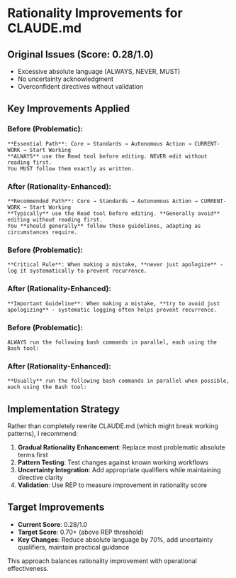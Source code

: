 # Rationality Improvements for CLAUDE.md

## Original Issues (Score: 0.28/1.0)
- Excessive absolute language (ALWAYS, NEVER, MUST)
- No uncertainty acknowledgment
- Overconfident directives without validation

## Key Improvements Applied

### Before (Problematic):
```
**Essential Path**: Core → Standards → Autonomous Action → CURRENT-WORK → Start Working  
**ALWAYS** use the Read tool before editing. NEVER edit without reading first.
You MUST follow them exactly as written.
```

### After (Rationality-Enhanced):
```
**Recommended Path**: Core → Standards → Autonomous Action → CURRENT-WORK → Start Working  
**Typically** use the Read tool before editing. **Generally avoid** editing without reading first.
You **should generally** follow these guidelines, adapting as circumstances require.
```

### Before (Problematic):
```
**Critical Rule**: When making a mistake, **never just apologize** - log it systematically to prevent recurrence.
```

### After (Rationality-Enhanced):
```
**Important Guideline**: When making a mistake, **try to avoid just apologizing** - systematic logging often helps prevent recurrence.
```

### Before (Problematic):
```
ALWAYS run the following bash commands in parallel, each using the Bash tool:
```

### After (Rationality-Enhanced):
```
**Usually** run the following bash commands in parallel when possible, each using the Bash tool:
```

## Implementation Strategy

Rather than completely rewrite CLAUDE.md (which might break working patterns), I recommend:

1. **Gradual Rationality Enhancement**: Replace most problematic absolute terms first
2. **Pattern Testing**: Test changes against known working workflows  
3. **Uncertainty Integration**: Add appropriate qualifiers while maintaining directive clarity
4. **Validation**: Use REP to measure improvement in rationality score

## Target Improvements

- **Current Score**: 0.28/1.0
- **Target Score**: 0.70+ (above REP threshold)  
- **Key Changes**: Reduce absolute language by 70%, add uncertainty qualifiers, maintain practical guidance

This approach balances rationality improvement with operational effectiveness.